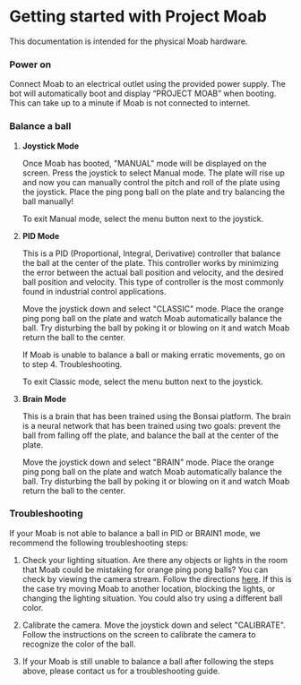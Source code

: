 # Getting started with Project Moab

This documentation is intended for the physical Moab hardware.

### Power on

Connect Moab to an electrical outlet using the provided power supply.
The bot will automatically boot and display “PROJECT MOAB” when booting.
This can take up to a minute if Moab is not connected to internet. 

### Balance a ball

1. **Joystick Mode**

   Once Moab has booted, "MANUAL"  mode will be displayed on the
   screen. Press the joystick to select Manual mode. The plate will
   rise up and now you can manually control the pitch and roll of the
   plate using the joystick. Place the ping pong ball on the plate and
   try balancing the ball manually! 

   To exit Manual mode, select the menu button next to the joystick.

2. **PID Mode**

    This is a PID (Proportional, Integral, Derivative) controller
    that balance the ball at the center of the plate. This controller
    works by minimizing the error between the actual ball position and
    velocity, and the desired ball position and velocity. This type of
    controller is the most commonly found in industrial control
    applications.

    Move the joystick down and select "CLASSIC" mode. Place the orange
    ping pong ball on the plate and watch Moab automatically balance
    the ball. Try disturbing the ball by poking it or blowing on it and
    watch Moab return the ball to the center.

    If Moab is unable to balance a ball or making erratic movements, go
    on to step 4. Troubleshooting.

    To exit Classic mode, select the menu button next to the joystick.

3. **Brain Mode**

    This is a brain that has been trained using the Bonsai platform. The
    brain is a neural network that has been trained using two goals:
    prevent the ball from falling off the plate, and balance the ball at
    the center of the plate. 

     Move the joystick down and select "BRAIN" mode. Place the orange
     ping pong ball on the plate and watch Moab automatically balance
     the ball. Try disturbing the ball by poking it or blowing on it and
     watch Moab return the ball to the center.

### Troubleshooting

If your Moab is not able to balance a ball in PID or BRAIN1 mode, we recommend the following troubleshooting steps:

1. Check your lighting situation. Are there any objects or lights in
       the room that Moab could be mistaking for orange ping pong balls? You can check by viewing the camera stream. Follow the directions [here](https://github.com/microsoft/moabian/blob/docs-update/docs/view-camera-stream.md). If this is the case try moving Moab to another location, blocking the lights, or changing the lighting situation. You could also try using a different ball color.

2. Calibrate the camera. Move the joystick down and select
       "CALIBRATE". Follow the instructions on the screen to calibrate
       the camera to recognize the color of the ball.  

3. If your Moab is still unable to balance a ball after following
       the steps above, please contact us for a troubleshooting guide.
